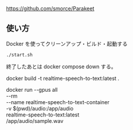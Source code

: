 https://github.com/smorce/Parakeet


## 使い方
Docker を使ってクリーンアップ・ビルド・起動する
```
./start.sh
```

終了したあとは
docker compose down
する。


docker build -t realtime-speech-to-text:latest .



docker run --gpus all \
  --rm \
  --name realtime-speech-to-text-container \
  -v $(pwd)/audio:/app/audio \
  realtime-speech-to-text:latest \
  /app/audio/sample.wav



